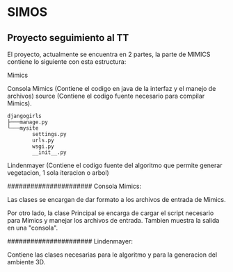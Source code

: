 # SIMOS
## Proyecto seguimiento al TT

El proyecto, actualmente se encuentra en 2 partes, la parte de MIMICS contiene lo siguiente con esta estructura:

Mimics

Consola Mimics (Contiene el codigo en java de la interfaz y el manejo de archivos)
source (Contiene el codigo fuente necesario para compilar Mimics).

    djangogirls
    ├───manage.py
    └───mysite
            settings.py
            urls.py
            wsgi.py
            __init__.py
    
    

Lindenmayer (Contiene el codigo fuente del algoritmo que permite generar vegetacion, 1 sola iteracion o arbol)

######################
Consola Mimics:

Las clases se encargan de dar formato a los archivos de entrada de Mimics.

Por otro lado, la clase Principal se encarga de cargar el script necesario para Mimics y manejar los archivos de entrada.
Tambien muestra la salida en una "consola".

######################
Lindenmayer:

Contiene las clases necesarias para le algoritmo y para la generacion del ambiente 3D.






